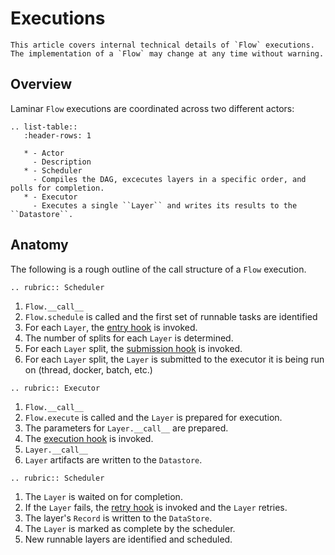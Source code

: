 # Executions

```{warning}
This article covers internal technical details of `Flow` executions. The implementation of a `Flow` may change at any time without warning.
```

## Overview

Laminar `Flow` executions are coordinated across two different actors:

```{eval-rst}
.. list-table::
   :header-rows: 1

   * - Actor
     - Description
   * - Scheduler
     - Compiles the DAG, excecutes layers in a specific order, and polls for completion.
   * - Executor
     - Executes a single ``Layer`` and writes its results to the ``Datastore``.
```

## Anatomy

The following is a rough outline of the call structure of a `Flow` execution.

```{eval-rst}
.. rubric:: Scheduler
```

1. `Flow.__call__`
1. `Flow.schedule` is called and the first set of runnable tasks are identified
1. For each `Layer`, the [entry hook](../advanced/hooks.html#event-hooks) is invoked.
1. The number of splits for each `Layer` is determined.
1. For each `Layer` split, the [submission hook](../advanced/hooks.html#submission-hooks) is invoked.
1. For each `Layer` split, the `Layer` is submitted to the executor it is being run on (thread, docker, batch, etc.)

```{eval-rst}
.. rubric:: Executor
```

1. `Flow.__call__`
1. `Flow.execute` is called and the `Layer` is prepared for execution.
1. The parameters for `Layer.__call__` are prepared.
1. The [execution hook](../advanced/hooks.html#execution-hooks) is invoked.
1. `Layer.__call__`
1. `Layer` artifacts are written to the `Datastore`.

```{eval-rst}
.. rubric:: Scheduler
```

1. The `Layer` is waited on for completion.
1. If the `Layer` fails, the [retry hook](../advanced/hooks.html#retry-hooks) is invoked and the `Layer` retries.
1. The layer's `Record` is written to the `DataStore`.
1. The `Layer` is marked as complete by the scheduler.
1. New runnable layers are identified and scheduled.
